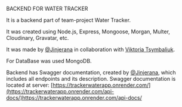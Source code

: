 BACKEND FOR WATER TRACKER

It is a backend part of team-project Water Tracker.

It was created using Node.js, Express, Mongoose, Morgan, Multer, Cloudinary, Gravatar, etc.

It was made by [@Jinjerana](https://github.com/Jinjerana) in collaboration with [Viktoria Tsymbaliuk](https://github.com/vika-tsymbaliyk).

For DataBase was used MongoDB.

Backend has Swagger documentation, created by [@Jinjerana](https://github.com/Jinjerana), which includes all endpoints and its description.
Swagger documentation is located at server: [https://trackerwaterapp.onrender.com/](https://trackerwaterapp.onrender.com/api-docs/)https://trackerwaterapp.onrender.com/api-docs/

